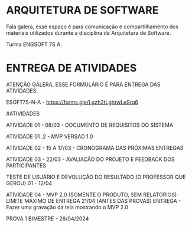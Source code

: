 # ARQUITETURA DE SOFTWARE

Fala galera, esse espaço é para comunicação e compartilhamento dos materiais utilizados durante a disciplina de Arquitetura de Software.

Turma ENGSOFT 7S A.

# ENTREGA DE ATIVIDADES

ATENÇÃO GALERA, ESSE FORMULÁRIO É PARA ENTREGA DAS ATIVIDADES.

ESOFT7S-N-A - https://forms.gle/Lgzh2tLghtwLeSrq6

#ATIVIDADES

ATIVIDADE 01 - 08/03 - DOCUMENTO DE REQUISITOS DO SISTEMA

ATIVIDADE 01 .2 - MVP VERSAO 1.0

ATIVIDADE 02 - 15 A 17/03 - CRONOGRAMA DAS PRÓXIMAS ENTREGAS

ATIVIDADE 03 - 22/03 - AVALIAÇÃO DO PROJETO E FEEDBACK DOS PARTICIPANTES

TESTE DE USUÁRIO E DEVOLUÇÃO DO RESULTADO (O PROFESSOR QUE GEROU) 01 - 12/04

ATIVIDADE 04 - MVP 2.0 (SOMENTE O PRODUTO, SEM RELATÓRIOS) LIMITE MÁXIMO DE ENTREGA 21/04 (ANTES DAS PROVAS)
ENTREGA - Fazer uma gravação da tela mostrando o MVP 2.0

PROVA 1 BIMESTRE - 26/04/2024

